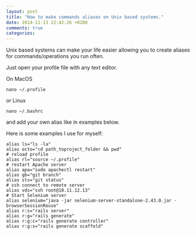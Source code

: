 ```yaml
---
layout: post
title: "How to make commands aliases on Unix based systems."
date: 2014-11-13 22:42:26 +0200
comments: true
categories: 
---
```

Unix based systems can make your life easier allowing you to create aliases for commands/operations you run often.

Just open your profile file with any text editor.

On MacOS

```
nano ~/.profile
```

or Linux

```
nano ~/.bashrc
```

and add your own alias like in examples below.

Here is some examples I use for myself:

```
alias ls="ls -la"
alias octo="cd path_toproject_folder && pwd"
# reload profile
alias rl="source ~/.profile"
# restart Apache server
alias apa="sudo apachectl restart"
alias gb="git branch"
alias sts="git status"
# ssh connect to remote server
alias vds="ssh root@10.11.12.13"
# Start Selenium server
alias selenium="java -jar selenium-server-standalone-2.43.0.jar -browserSessionReuse"
alias r:s="rails server"
alias r:g="rails generate"
alias r:g:c="rails generate controller"
alias r:g:s="rails generate scaffold"
```
